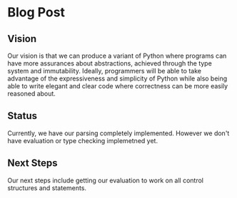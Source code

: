 # Blog Post

## Vision
Our vision is that we can produce a variant of Python where programs can have more assurances
about abstractions, achieved through the type system and immutability. Ideally, programmers
will be able to take advantage of the expressiveness and simplicity of Python while also being
able to write elegant and clear code where correctness can be more easily reasoned about. 

## Status

Currently, we have our parsing completely implemented. However we don't have evaluation 
or type checking implemetned yet.


## Next Steps

Our next steps include getting our evaluation to work on all control 
structures and statements.
